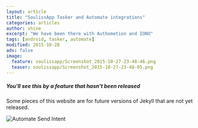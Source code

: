 ```yaml
---
layout: article
title: "SoulissApp Tasker and Automate integrations"
categories: articles
author: shine
excerpt: "We have been there with Authometion and IONO"
tags: [android, tasker, automate]
modified: 2015-10-28
ads: false  
image:
  feature: soulissapp/Screenshot_2015-10-27-23-48-46.png
  teaser: soulissapp/Screenshot_2015-10-27-23-48-05.png
---
```


<div class="note unreleased">
  <h5>You'll see this by a feature that hasn't been released</h5>
  <p>Some pieces of this website are for future versions of Jekyll that
    are not yet released.</p>
</div>

![Automate Send Intent](http://souliss.net/images/soulissapp/Screenshot_2015-10-27-23-05-52.png)
